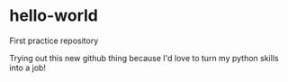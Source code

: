# hello-world
First practice repository

Trying out this new github thing because I'd love to turn my python skills into a job!
